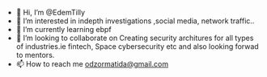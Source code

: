 - 👋 Hi, I’m @EdemTilly
- 👀 I’m interested in indepth investigations ,social media, network traffic..
- 🌱 I’m currently learning ebpf
- 💞️ I’m looking to collaborate on Creating security architures for all types of industries.ie fintech, Space cybersecurity etc and also looking forwad to mentors.
- 📫 How to reach me odzormatida@gmail.com 

<!---
EdemTilly/EdemTilly is a ✨ special ✨ repository because its `README.md` (this file) appears on your GitHub profile.
You can click the Preview link to take a look at your changes.
--->
